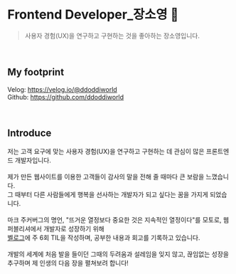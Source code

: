 # **Frontend Developer_장소영 💛**
> 사용자 경험(UX)을 연구하고 구현하는 것을 좋아하는 장소영입니다.</br>
</br>

## **My footprint**
Velog: https://velog.io/@ddoddiworld </br>
Github: https://github.com/ddoddiworld

</br>

## **Introduce**
저는 고객 요구에 맞는 사용자 경험(UX)을 연구하고 구현하는 데 관심이 많은 프론트엔드 개발자입니다.</br>
</br>
제가 만든 웹사이트를 이용한 고객들이 감사의 말을 전해 줄 때마다 큰 보람을 느꼈습니다.</br>
그 때부터 다른 사람들에게 행복을 선사하는 개발자가 되고 싶다는 꿈을 가지게 되었습니다.</br>
</br>
마크 주커버그의 명언, "뜨거운 열정보다 중요한 것은 지속적인 열정이다"를 모토로, 웹 퍼블리셔에서 개발자로 성장하기 위해</br> 
[벨로그](https://velog.io/@ddoddiworld)에 주 6회 TIL을 작성하며, 공부한 내용과 회고를 기록하고 있습니다.</br>
</br>
개발의 세계에 처음 발을 들이던 그때의 두려움과 설레임을 잊지 않고, 끊임없는 성장을 추구하며 제 인생의 다음 장을 펼쳐보려 합니다!

